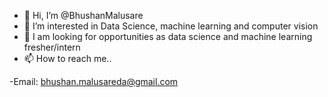 - 👋 Hi, I’m @BhushanMalusare
- 👀 I’m interested in Data Science, machine learning and computer vision 
- 🌱 I am looking for opportunities as data science and machine learning fresher/intern 
- 📫 How to reach me..

-Email: bhushan.malusareda@gmail.com

<!---
BhushanMalusare/BhushanMalusare is a ✨ special ✨ repository because its `README.md` (this file) appears on your GitHub profile.
You can click the Preview link to take a look at your changes.
--->
